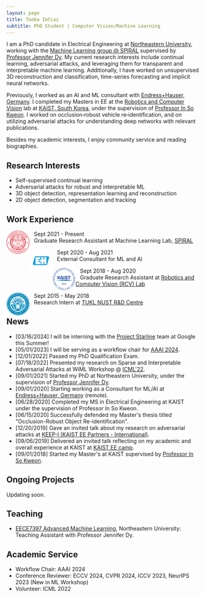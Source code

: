 ```yaml
---
layout: page
title: Tooba Imtiaz
subtitle: PhD Student | Computer Vision/Machine Learning
---
```


I am a PhD candidate in Electrical Engineering at [Northeastern University](https://www.northeastern.edu/), working with the [Machine Learning group @ SPIRAL](https://mllabneu.github.io/) supervised by [Professor Jennifer Dy](https://scholar.google.com/citations?user=6h7b0fAAAAAJ&hl=en). My current research interests include continual learning, adversarial attacks, and leveraging them for transparent and interpretable machine learning. Additionally, I have worked on unsupervised 3D reconstruction and classification, time-series forecasting and implicit neural networks. 

Previously, I worked as an AI and ML consultant with [Endress+Hauser, Germany](https://www.endress.com/en). I completed my Masters in EE at the [Robotics and Computer Vision](http://rcv.kaist.ac.kr/index.php?mid=rcv_01_01) lab at [KAIST, South Korea](https://www.kaist.ac.kr/en/), under the supervision of [Professor In So Kweon](https://scholar.google.com/citations?hl=en&user=XA8EOlEAAAAJ). I worked on occlusion‐robust vehicle re‐identification, and on utilizing adversarial attacks for understanding deep networks with relevant publications.

Besides my academic interests, I enjoy community service and reading biographies.

## Research Interests
- Self-supervised continual learning 
- Adversarial attacks for robust and interpretable ML
- 3D object detection, representation learning and reconstruction
- 2D object detection, segmentation and tracking


## Work Experience
<!-- ![image](assets/img/neu_logo.png){: style="float: left; width=80"}
Sept 2021 - Present\
Graduate Research Assistant at Machine Learning Lab, [SPIRAL](https://mllabneu.github.io/). -->
<img src="assets/img/neu_logo.png" float="left" width="60" height="60" style="float: left" margin-right="30px"/> &nbsp;&nbsp; Sept 2021 - Present\
&nbsp;&nbsp; Graduate Research Assistant at Machine Learning Lab, [SPIRAL](https://mllabneu.github.io/)



<img src="assets/img/EH.png" width="60" height="60" style="float: left" margin-right="30px"/> &nbsp;&nbsp; Sept 2020 - Aug 2021\
&nbsp;&nbsp; External Consultant for ML and AI



<img src="assets/img/kaist.png" width="60" height="60" style="float: left" margin-right="30px"/> &nbsp;&nbsp; Sept 2018 - Aug 2020\
&nbsp;&nbsp; Graduate Research Assistant at [Robotics and Computer Vision (RCV) Lab](http://rcv.kaist.ac.kr/index.php?mid=rcv_01_01)



<img src="assets/img/nust.png" width="60" height="60" style="float: left" margin-right="30px"/> &nbsp;&nbsp; Sept 2015 - May 2018\
&nbsp;&nbsp; Research Intern at [TUKL NUST R&D Centre](https://tukl.seecs.nust.edu.pk/)





## News
- [03/16/2024] I will be interning with the [Project Starline](https://blog.google/technology/research/project-starline/) team at Google this Summer!
- [05/01/2023] I will be serving as a workflow chair for [AAAI 2024](https://aaai.org/aaai-conference/).
- [12/01/2022] Passed my PhD Qualification Exam.
- [07/18/2022] Presented my research on Sparse and Interpretable Adversarial Attacks at WiML Workshop @ [ICML'22](https://icml.cc/Conferences/2022).
- [09/01/2021] Started my PhD at Northeastern University, under the supervision of [Professor Jennifer Dy](https://mllabneu.github.io/).
- [09/01/2020] Starting working as a Consultant for ML/AI at [Endress+Hauser, Germany](https://www.endress.com/en) (remote).
- [06/28/2020] Completed my MS in Electrical Engineering at KAIST under the supervision of Professor In So Kweon.
- [06/15/2020] Successfully defended my Master's thesis titled "Occlusion-Robust Object Re-identification".
- [12/20/2019] Gave an invited talk about my research on adversarial attacks at [KEEP-I (KAIST EE Partners - International)](https://ee.kaist.ac.kr/en/event/17315/).
- [09/06/2019] Delivered an invited talk reflecting on my academic and overall experience at KAIST at [KAIST EE camp](https://ee.kaist.ac.kr/en/event/17081/).
- [09/01/2018] Started my Master's at KAIST supervised by [Professor In So Kweon](https://scholar.google.com/citations?hl=en&user=XA8EOlEAAAAJ).

## Ongoing Projects
Updating soon.

## Teaching
- [EECE7397 Advanced Machine Learning](https://www.coursicle.com/neu/courses/EECE/7397/), Northeastern University: Teaching Assistant with Professor Jennifer Dy.

## Academic Service
- Workflow Chair: AAAI 2024
- Conference Reviewer: ECCV 2024, CVPR 2024, ICCV 2023, NeurIPS 2023 (New in ML Workshop)
- Volunteer: ICML 2022